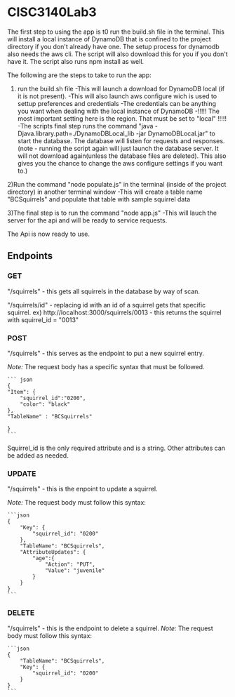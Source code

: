 # CISC3140Lab3
The first step to using the app is t0 run the build.sh file in the terminal. This will install a local instance of DynamoDB that is confined to the project directory if you don't already have one. 
The setup process for dynamodb also needs the aws cli. The script will also download this for you if you don't have it.
The script also runs npm install as well.

The following are the steps to take to run the app: 
1) run the build.sh file
    -This will launch a download for DynamoDB local (if it is not present).
    -This will also launch aws configure wich is used to settup preferences and credentials
        -The credentials can be anything you want when dealing with the local instance of DynamoDB
        -!!!!! The most important setting here is the region. That must be set to "local" !!!!!
    -The scripts final step runs the command "java -Djava.library.path=./DynamoDBLocal_lib -jar DynamoDBLocal.jar" to start the database. The database will listen for requests and responses.
    (note - running the script again will just launch the database server. It will not download again(unless the database files are deleted). This also gives you the chance to change the aws configure settings if you want to.)

2)Run the command "node populate.js" in the terminal (inside of the project directory) in another terminal window
    -This will create a table name "BCSquirrels" and populate that table with sample squirrel data


3)The final step is to run the command "node app.js"
    -This will lauch the server for the api and will be ready to service requests. 

The Api is now ready to use.


## Endpoints
### GET
"/squirrels" - this gets all squirrels in the database by way of scan.

"/squirrels/id" - replacing id with an id of a squirrel gets that specific squirrel.
    ex) http://localhost:3000/squirrels/0013  - this returns the squirrel with squirrel_id = "0013"

### POST
"/squirrels" - this serves as the endpoint to put a new squirrel entry.

_Note:_ The request body has a specific syntax that must be followed.

    ``` json
    {
    "Item": {
        "squirrel_id":"0200",
        "color": "black"
    },
    "TableName" : "BCSquirrels" 
    
    }
    ```

Squirrel_id is the only required attribute and is a string. Other attributes can be added as needed.

### UPDATE
"/squirrels" - this is the enpoint to update a squirrel. 

_Note:_ The request body must follow this syntax:
 
    ```json
    {
        "Key": {
            "squirrel_id": "0200"
        },
        "TableName": "BCSquirrels",
        "AttributeUpdates": {
            "age":{
                "Action": "PUT",
                "Value": "juvenile"
            }
        }
    }
    ```

### DELETE
"/squirrels" - this is the endpoint to delete a squirrel.
_Note:_ The request body must follow this syntax:

    ```json
    {
        "TableName": "BCSquirrels",
        "Key": {
            "squirrel_id": "0200"
        }
    }
    ```
 

